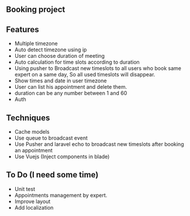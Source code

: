## Booking project


## Features
- Multiple timezone
- Auto detect timezone using ip
- User can choose duration of meeting
- Auto calculation for time slots according to duration
- Using pusher to Broadcast new timeslots to all users who book same expert on a same day, So all used 
timeslots will disappear. 
- Show times and date in user timezone
- User can list his appointment and delete them.
- duration can be any number between 1 and 60
- Auth 

## Techniques
- Cache models
- Use queue to broadcast event
- Use Pusher and laravel echo to broadcast new timeslots after booking an appointment
- Use Vuejs (Inject components in blade)

## To Do (I need some time)
- Unit test 
- Appointments management by expert.
- Improve layout
- Add localization
